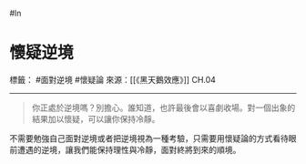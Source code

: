 #ln 
# 懷疑逆境
標籤： #面對逆境 #懷疑論
來源：[[《黑天鵝效應》]] CH.04

---

> 你正處於逆境嗎？別擔心。誰知道，也許最後會以喜劇收場。對一個出象的結果加以懷疑，可以讓你保持冷靜。

不需要勉強自己面對逆境或者把逆境視為一種考驗，只需要用懷疑論的方式看待眼前遭遇的逆境，讓我們能保持理性與冷靜，面對終將到來的順境。